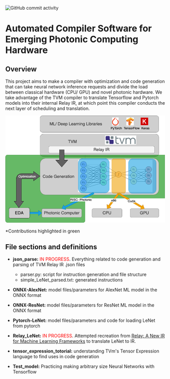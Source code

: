 ![GitHub commit activity](https://img.shields.io/github/commit-activity/m/RyanTomich/photonic_compiler)


# Automated Compiler Software for Emerging Photonic Computing Hardware

## Overview
This project aims to make a compiler with optimization and code generation that can take neural network inference requests and divide the load between classical hardware (CPU/ GPU) and novel photonic hardware. We take advantage of the TVM compiler to translate Tensorflow and Pytorch models into their internal Relay IR, at which point this compiler conducts the next layer of scheduling and translation.

<img src="UROP_system_design.drawio.png" alt="drawing" style="width:500px;"/>

*Contributions highlighted in green


## File sections and definitions
- **json_parse:** <span style="color:red">IN PROGRESS</span>.
Everything related to code generation and parsing of TVM Relay IR .json files
    - parser.py: script for instruction generation and file structure
    - simple_LeNet_parsed.txt: generated instructions

- **ONNX-AlexNet:**
 model files/parameters for AlexNet ML model in the ONNX format

- **ONNX-ResNet:**
 model files/parameters for ResNet ML model in the ONNX format

- **Pytorch-LeNet:**
 model files/parameters and code for loading LeNet from pytorch

- **Relay_LeNet:**
<span style="color:red">IN PROGRESS</span>.
 Attempted recreation from [Relay: A New IR for Machine Learning Frameworks](https://dl.acm.org/doi/pdf/10.1145/3211346.3211348) to translate LeNet to IR.
- **tensor_expression_totorial:**
understanding TVm's Tensor Expression language to find uses in code generation
- **Test_model:**
Practicing making arbitrary size Neural Networks with Tensorflow
